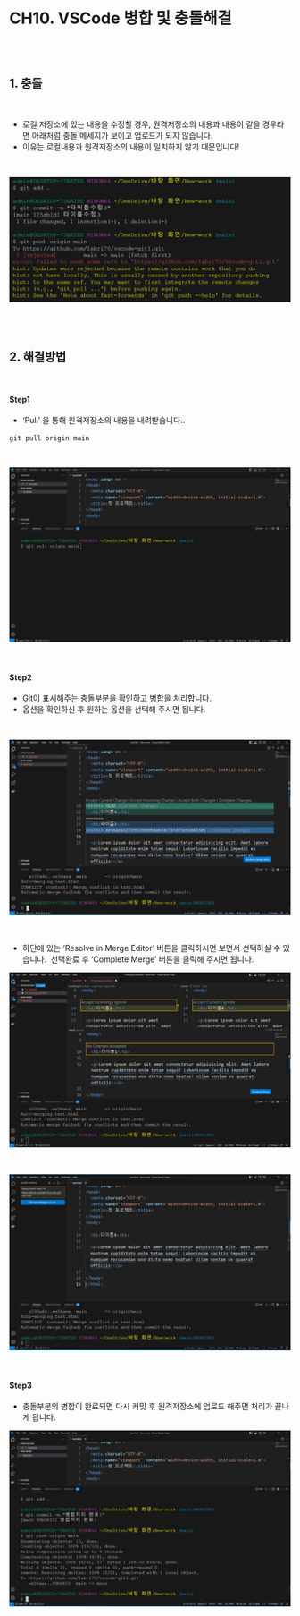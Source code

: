 
# CH10. VSCode 병합 및 충돌해결 

<br>
<br>

## 1. 충돌

<br>

- 로컬 저장소에 있는 내용을 수정할 경우, 원격저장소의 내용과 내용이 같을 경우라면 아래처럼 충돌 메세지가 보이고 업로드가 되지 않습니다.
- 이유는 로컬내용과 원격저장소의 내용이 일치하지 않기 때문입니다!

<br>

![](Files/image%2067.png)  

<br>
<br>

## 2. 해결방법

<br>

#### Step1 
- ‘Pull’ 을 통해 원격저장소의 내용을 내려받습니다..
 

```
git pull origin main
```

<br>

![](Files/image%2068.png)  
  
<br>
  
#### Step2 

- Git이 표시해주는 충돌부분을 확인하고 병합을 처리합니다.  
- 옵션을 확인하신 후 원하는 옵션을 선택해 주시면 됩니다.

<br>

![](Files/image%2069.png)  

<br>

- 하단에 있는 ‘Resolve in Merge Editor’ 버튼을 클릭하시면 보면서 선택하실 수 있습니다.  선택완료 후 ‘Complete Merge’ 버튼을 클릭해 주시면 됩니다.

![](Files/image%2070.png)  

<br>

![](Files/image%2071.png)  

<br>

  

#### Step3
- 충돌부분의 병합이 완료되면 다시 커밋 후 원격저장소에 업로드 해주면 처리가 끝나게 됩니다.  

![](Files/image%2072.png)
